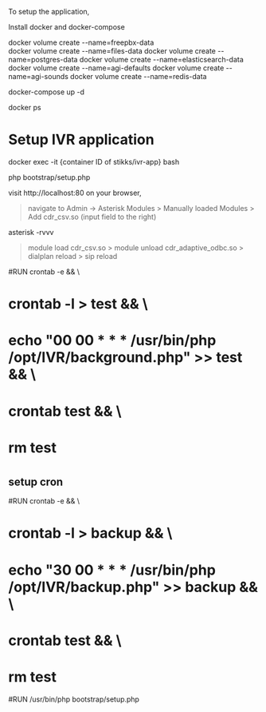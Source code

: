 To setup the application, 

Install docker and docker-compose

docker volume create --name=freepbx-data  
docker volume create --name=files-data
docker volume create --name=postgres-data
docker volume create --name=elasticsearch-data
docker volume create --name=agi-defaults
docker volume create --name=agi-sounds
docker volume create --name=redis-data

docker-compose up -d

docker ps

# Setup IVR application

docker exec -it {container ID of stikks/ivr-app} bash

php bootstrap/setup.php

visit http://localhost:80 on your browser,
> navigate to Admin -> Asterisk Modules
    > Manually loaded Modules > Add cdr_csv.so (input field to the right)

asterisk -rvvv
   > module load cdr_csv.so
    > module unload cdr_adaptive_odbc.so
    > dialplan reload
    > sip reload
    
#RUN crontab -e && \
#    crontab -l > test && \
#    echo "00 00 * * * /usr/bin/php /opt/IVR/background.php" >> test && \
#    crontab test && \
#    rm test
#
## setup cron
#RUN crontab -e && \
#    crontab -l > backup && \
#    echo "30 00 * * * /usr/bin/php /opt/IVR/backup.php" >> backup && \
#    crontab test && \
#    rm test

#RUN /usr/bin/php bootstrap/setup.php
    
  

